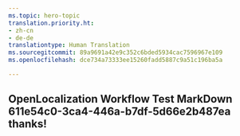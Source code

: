 ```yaml
---
ms.topic: hero-topic
translation.priority.ht:
- zh-cn
- de-de
translationtype: Human Translation
ms.sourcegitcommit: 89a9691a42e9c352c6bded5934cac7596967e109
ms.openlocfilehash: dce734a73333ee15260fadd5887c9a51c196ba5a

---
```

## OpenLocalization Workflow Test MarkDown 611e54c0-3ca4-446a-b7df-5d66e2b487ea thanks!



<!--HONumber=Jul16_HO5-->


